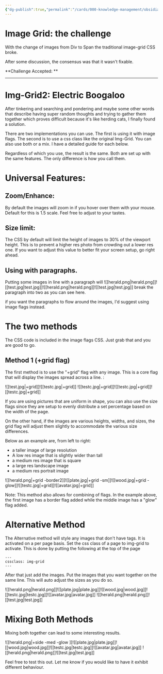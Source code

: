 ```yaml
---
{"dg-publish":true,"permalink":"/cards/000-knowledge-management/obsidian-vaults/lithou/grid-display-testing/"}
---
```



# Image Grid: the challenge
With the change of images from Div to Span the traditional image-grid CSS broke. 

After some discussion, the consensus was that it wasn't fixable. 

**Challenge Accepted: **

---

# Img-Grid2: Electric Boogaloo
After tinkering and searching and pondering and maybe some other words that describe having super random thoughts and trying to gather them together which proves difficult because it's like herding cats, I finally found a solution. 

There are two implementations you can use. The first is using it with image flags. The second is to use a css class like the original Img-Grid. You can also use both or a mix. I have a detailed guide for each below. 

Regardless of which you use, the result is the same. Both are set up with the same features. The only difference is how you call them. 

# Universal Features: 
## Zoom/Enhance: 
By default the images will zoom in if you hover over them with your mouse. Default for this is 1.5 scale. Feel free to adjust to your tastes.
## Size limit: 
The CSS by default will limit the height of images to 30% of the viewport height. This is to prevent a higher res photo from crowding out a lower res one. If you want to adjust this value to better fit your screen setup, go right ahead. 

## Using with paragraphs. 

Putting some images in line with a paragraph will ![[herald.png\|herald.png]]![[test.jpg\|test.jpg]]![[herald.png\|herald.png]]![[test.jpg\|test.jpg]] break the paragraph into two as you can see here. 

if you want the paragraphs to flow around the images, I'd suggest using image flags instead. 

# The two methods
The CSS code is included in the image flags CSS. Just grab that and you are good to go. 

## Method 1 (+grid flag)

The first method is to use the "+grid" flag with any image. This is a core flag that will display the images spread across a line. : 

![[test.jpg\|+grid]]![[testc.jpg\|+grid]]
![[testc.jpg\|+grid]]![[testc.jpg\|+grid]]![[testc.jpg\|+grid]]

If you are using pictures that are uniform in shape, you can also use the size flags since they are setup to evenly distribute a set percentage based on the width of the page. 

On the other hand, if the images are various heights, widths, and sizes, the grid flag will adjust them slightly to accommodate the various size differences. 

Below as an example are, from left to right: 
- a taller image of large resolution 
- A low res image that is slightly wider than tall
- a medium res image that is square 
- a large res landscape image
- a medium res portrait image 


![[herald.png\|+grid -border2]]![[plate.jpg\|+grid -sm]]![[wood.jpg\|+grid -glow]]![[testc.jpg\|+grid]]![[avatar.jpg\|+grid]]

Note: This method also allows for combining of flags. In the example above, the first image has a border flag added while the middle image has a "glow" flag added.


# Alternative Method
The Alternative method will style any images that don't have tags. 
It is activated on a per page basis. 
Set the css class of a page to img-grid to activate. 
This is done by putting the following at the top of the page
```
---
cssclass: img-grid
---
```

After that just add the images. Put the images that you want together on the same line. This will auto adjust the sizes as you do so. 

![[herald.png\|herald.png]]![[plate.jpg\|plate.jpg]]![[wood.jpg\|wood.jpg]]![[testc.jpg\|testc.jpg]]![[avatar.jpg\|avatar.jpg]]
![[herald.png\|herald.png]]![[test.jpg\|test.jpg]]




# Mixing Both Methods
Mixing both together can lead to some interesting results. 

![[herald.png\|+side -med -glow ]]![[plate.jpg\|plate.jpg]]![[wood.jpg\|wood.jpg]]![[testc.jpg\|testc.jpg]]![[avatar.jpg\|avatar.jpg]]
![[herald.png\|herald.png]]![[test.jpg\|test.jpg]]


Feel free to test this out. Let me know if you would like to have it exhibit different behaviour. 